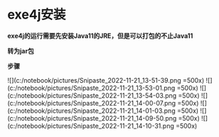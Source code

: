 # exe4j安装

**exe4j的运行需要先安装Java11的JRE，但是可以打包的不止Java11**

**转为jar包**



**步骤**

![](c:/notebook/pictures/Snipaste_2022-11-21_13-51-39.png =500x)
![](c:/notebook/pictures/Snipaste_2022-11-21_13-53-01.png =500x)
![](c:/notebook/pictures/Snipaste_2022-11-21_13-54-03.png =500x)
![](c:/notebook/pictures/Snipaste_2022-11-21_14-00-07.png =500x)
![](c:/notebook/pictures/Snipaste_2022-11-21_14-01-03.png =500x)
![](c:/notebook/pictures/Snipaste_2022-11-21_14-09-50.png =500x)
![](c:/notebook/pictures/Snipaste_2022-11-21_14-10-31.png =500x)

